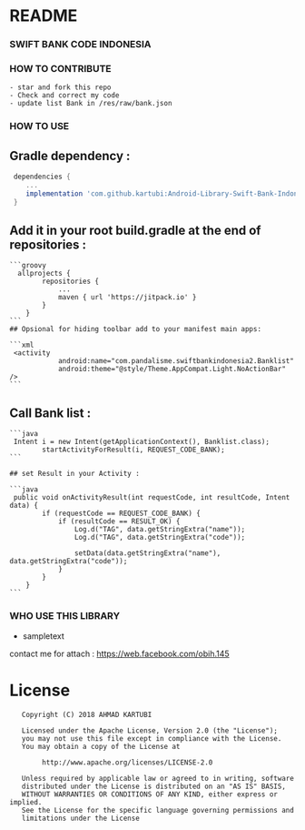 # README #

### SWIFT BANK CODE INDONESIA ###

### HOW TO CONTRIBUTE ###

    - star and fork this repo
    - Check and correct my code
    - update list Bank in /res/raw/bank.json

### HOW TO USE ###

   ## Gradle dependency :

   ```groovy
    dependencies {
       ...
       implementation 'com.github.kartubi:Android-Library-Swift-Bank-Indonesia:1.1'
    }
   ```

   ## Add it in your root build.gradle at the end of repositories :

    ```groovy
      allprojects {
      		repositories {
      			...
      			maven { url 'https://jitpack.io' }
      		}
      	}
    ```
    ## Opsional for hiding toolbar add to your manifest main apps:

    ```xml
     <activity
                android:name="com.pandalisme.swiftbankindonesia2.Banklist"
                android:theme="@style/Theme.AppCompat.Light.NoActionBar" />
    ```

   ## Call Bank list :
    ```java
     Intent i = new Intent(getApplicationContext(), Banklist.class);
            startActivityForResult(i, REQUEST_CODE_BANK);
    ```

    ## set Result in your Activity :

    ```java
     public void onActivityResult(int requestCode, int resultCode, Intent data) {
            if (requestCode == REQUEST_CODE_BANK) {
                if (resultCode == RESULT_OK) {
                    Log.d("TAG", data.getStringExtra("name"));
                    Log.d("TAG", data.getStringExtra("code"));

                    setData(data.getStringExtra("name"), data.getStringExtra("code"));
                }
            }
        }
    ```

### WHO USE THIS LIBRARY ###
 - sampletext

contact me for attach : https://web.facebook.com/obih.145

# License

```
   Copyright (C) 2018 AHMAD KARTUBI

   Licensed under the Apache License, Version 2.0 (the "License");
   you may not use this file except in compliance with the License.
   You may obtain a copy of the License at

        http://www.apache.org/licenses/LICENSE-2.0

   Unless required by applicable law or agreed to in writing, software
   distributed under the License is distributed on an "AS IS" BASIS,
   WITHOUT WARRANTIES OR CONDITIONS OF ANY KIND, either express or implied.
   See the License for the specific language governing permissions and
   limitations under the License

```


